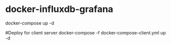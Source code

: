 # docker-influxdb-grafana
docker-compose up -d 

#Deploy for client server
docker-compose -f docker-compose-client.yml up -d


